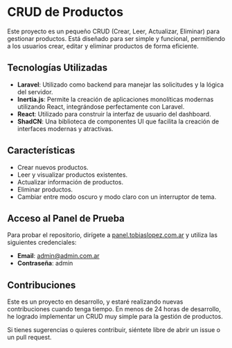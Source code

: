 # CRUD de Productos

Este proyecto es un pequeño CRUD (Crear, Leer, Actualizar, Eliminar) para gestionar productos. Está diseñado para ser simple y funcional, permitiendo a los usuarios crear, editar y eliminar productos de forma eficiente.

## Tecnologías Utilizadas

- **Laravel**: Utilizado como backend para manejar las solicitudes y la lógica del servidor.
- **Inertia.js**: Permite la creación de aplicaciones monolíticas modernas utilizando React, integrándose perfectamente con Laravel.
- **React**: Utilizado para construir la interfaz de usuario del dashboard.
- **ShadCN**: Una biblioteca de componentes UI que facilita la creación de interfaces modernas y atractivas.

## Características

- Crear nuevos productos.
- Leer y visualizar productos existentes.
- Actualizar información de productos.
- Eliminar productos.
- Cambiar entre modo oscuro y modo claro con un interruptor de tema.

## Acceso al Panel de Prueba

Para probar el repositorio, dirígete a [panel.tobiaslopez.com.ar](https://panel.tobiaslopez.com.ar) y utiliza las siguientes credenciales:

- **Email**: admin@admin.com.ar
- **Contraseña**: admin

## Contribuciones

Este es un proyecto en desarrollo, y estaré realizando nuevas contribuciones cuando tenga tiempo. En menos de 24 horas de desarrollo, he logrado implementar un CRUD muy simple para la gestión de productos.

Si tienes sugerencias o quieres contribuir, siéntete libre de abrir un issue o un pull request.
